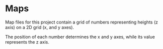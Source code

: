 # Maps

Map files for this project contain a grid of numbers representing heights 
(z axis) on a 2D grid (x, and y axes).

The position of each number determines the x and y axes, while its value 
represents the z axis.
